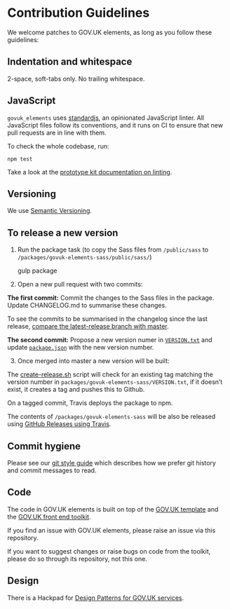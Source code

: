 # Contribution Guidelines

We welcome patches to GOV.UK elements, as long as you follow these
guidelines:

## Indentation and whitespace

2-space, soft-tabs only. No trailing whitespace.

## JavaScript

`govuk_elements` uses [standardjs](http://standardjs.com/), an opinionated JavaScript linter.
All JavaScript files follow its conventions, and it runs on CI to ensure that new pull requests are in line with them.

To check the whole codebase, run:

`npm test`

Take a look at the [prototype kit documentation on linting](https://github.com/alphagov/govuk_prototype_kit/blob/master/docs/linting.md).

## Versioning

We use [Semantic Versioning](http://semver.org/).

## To release a new version

1. Run the package task (to copy the Sass files from `/public/sass` to `/packages/govuk-elements-sass/public/sass/`)

    gulp package

2. Open a new pull request with two commits:

**The first commit:**
Commit the changes to the Sass files in the package.
Update CHANGELOG.md to summarise these changes.

To see the commits to be summarised in the changelog since the last release, [compare the latest-release branch with master](https://github.com/alphagov/govuk_frontend_toolkit/compare/latest-release...master).

**The second commit:**
Propose a new version numer in [`VERSION.txt`](https://github.com/alphagov/govuk-elements-sass/blob/master/packages/govuk-elements-sass/VERSION.txt) and update [`package.json`](https://github.com/alphagov/govuk-elements-sass/blob/master/packages/govuk-elements-sass/CHANGELOG.md) with the new version number.

3. Once merged into master a new version will be built:

The [create-release.sh](https://github.com/alphagov/govuk_elements/blob/master/create-release.sh) script will check for an existing tag matching the version number in `packages/govuk-elements-sass/VERSION.txt`, if it doesn’t exist, it creates a tag and pushes this to Github.

On a tagged commit, Travis deploys the package to npm.

The contents of `/packages/govuk-elements-sass` will be also be released using [GitHub Releases using Travis](https://docs.travis-ci.com/user/deployment/releases/).

## Commit hygiene

Please see our [git style guide](https://github.com/alphagov/styleguides/blob/master/git.md)
which describes how we prefer git history and commit messages to read.

## Code

The code in GOV.UK elements is built on top of the [GOV.UK template](https://github.com/alphagov/govuk_template)
and the [GOV.UK front end toolkit](https://github.com/alphagov/govuk_frontend_toolkit).

If you find an issue with GOV.UK elements, please raise an issue via this repository.

If you want to suggest changes or raise bugs on code from the toolkit, please do so through its repository, not this one.

## Design

There is a Hackpad for [Design Patterns for GOV.UK services](https://designpatterns.hackpad.com/).
